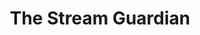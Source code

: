 ---
title: "The Stream Guardian"
description: "This illustration was born on a contemplative afternoon, when the silence of the water whispered stories of creatures that watch without being seen. The protagonist, a serene otter perched on a rock, observes its world with the calm of one who belongs. Surrounded by reeds and golden reflections, this little guardian embodies the harmony between the wild and the tender. With soft colors and playful lines, I sought to capture that moment when nature becomes a character."
image: "@assets/projects/2.jpg"
---